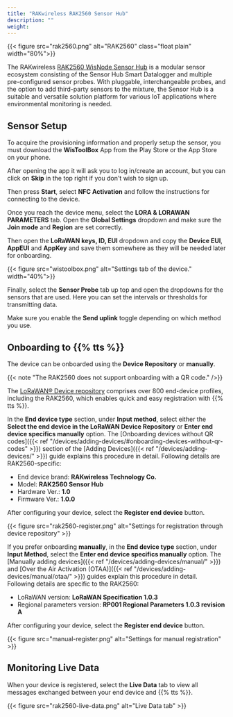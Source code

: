 ```yaml
---
title: "RAKwireless RAK2560 Sensor Hub"
description: ""
weight: 
---
```


{{< figure src="rak2560.png" alt="RAK2560" class="float plain" width="80%">}}

The RAKwireless [RAK2560 WisNode Sensor Hub](https://store.rakwireless.com/products/sensor-hub) is a modular sensor ecosystem consisting of the Sensor Hub Smart Datalogger and multiple pre-configured sensor probes. With pluggable, interchangeable probes, and the option to add third-party sensors to the mixture, the Sensor Hub is a suitable and versatile solution platform for various IoT applications where environmental monitoring is needed. 

<!--more-->

## Sensor Setup

To acquire the provisioning information and properly setup the sensor, you must download the **WisToolBox** App from the Play Store or the App Store on your phone.

After opening the app it will ask you to log in/create an account, but you can click on **Skip** in the top right if you don't wish to sign up.

Then press **Start**, select **NFC Activation** and follow the instructions for connecting to the device.

Once you reach the device menu, select the **LORA & LORAWAN PARAMETERS** tab. Open the **Global Settings** dropdown and make sure the **Join mode** and **Region** are set correctly. 

Then open the **LoRaWAN keys, ID, EUI** dropdown and copy the **Device EUI**, **AppEUI** and **AppKey** and save them somewhere as they will be needed later for onboarding.

{{< figure src="wistoolbox.png" alt="Settings tab of the device." width="40%">}}

Finally, select the **Sensor Probe** tab up top and open the dropdowns for the sensors that are used. Here you can set the intervals or thresholds for transmitting data.

Make sure you enable the **Send uplink** toggle depending on which method you use.

## Onboarding to {{% tts %}}

The device can be onboarded using the **Device Repository** or **manually**.

{{< note "The RAK2560 does not support onboarding with a QR code." />}}

The [LoRaWAN® Device repository](https://github.com/TheThingsNetwork/lorawan-devices) comprises over 800 end-device profiles, including the RAK2560, which enables quick and easy registration with {{% tts %}}.

In the **End device type** section, under **Input method**, select either the **Select the end device in the LoRaWAN Device Repository** or **Enter end device specifics manually** option. The [Onboarding devices without QR codes]({{< ref "/devices/adding-devices/#onboarding-devices-without-qr-codes" >}}) section of the [Adding Devices]({{< ref "/devices/adding-devices/" >}}) guide explains this procedure in detail. Following details are RAK2560-specific:

- End device brand: **RAKwireless Technology Co.**
- Model: **RAK2560 Sensor Hub**
- Hardware Ver.: **1.0**
- Firmware Ver.: **1.0.0**

After configuring your device, select the **Register end device** button.

{{< figure src="rak2560-register.png" alt="Settings for registration through device repository" >}}

If you prefer onboarding **manually**, in the **End device type** section, under **Input Method**, select the **Enter end device specifics manually** option. The [Manually adding devices]({{< ref "/devices/adding-devices/manual/" >}}) and [Over the Air Activation (OTAA)]({{< ref "/devices/adding-devices/manual/otaa/" >}}) guides explain this procedure in detail. Following details are specific to the RAK2560:

- LoRaWAN version: **LoRaWAN Specification 1.0.3**
- Regional parameters version: **RP001 Regional Parameters 1.0.3 revision A** 

After configuring your device, select the **Register end device** button.

{{< figure src="manual-register.png" alt="Settings for manual registration" >}}

## Monitoring Live Data

When your device is registered, select the **Live Data** tab to view all messages exchanged between your end device and {{% tts %}}.

{{< figure src="rak2560-live-data.png" alt="Live Data tab" >}}